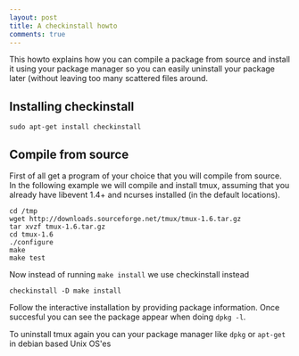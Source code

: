 ```yaml
---
layout: post
title: A checkinstall howto
comments: true
---
```


This howto explains how you can compile a package from source and install it
using your package manager so you can easily uninstall your package later 
(without leaving too many scattered files around.

<!-- more -->

## Installing checkinstall

    sudo apt-get install checkinstall


## Compile from source

First of all get a program of your choice that you will compile from source.
In the following example we will compile and install tmux, assuming that you
already have libevent 1.4+ and ncurses installed (in the default locations).

    cd /tmp
    wget http://downloads.sourceforge.net/tmux/tmux-1.6.tar.gz
    tar xvzf tmux-1.6.tar.gz
    cd tmux-1.6
    ./configure
    make
    make test

Now instead of running  `make install` we use checkinstall instead

    checkinstall -D make install

Follow the interactive installation by providing package information.
Once succesful you can see the package appear when doing `dpkg -l`.

To uninstall tmux again you can your package manager like `dpkg` or `apt-get`
in debian based Unix OS'es
